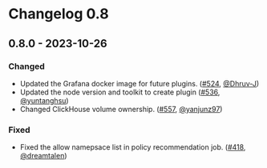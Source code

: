 # Changelog 0.8

## 0.8.0 - 2023-10-26

### Changed

- Updated the Grafana docker image for future plugins. ([#524](https://github.com/antrea-io/theia/pull/524), [@Dhruv-J])
- Updated the node version and toolkit to create plugin ([#536](https://github.com/antrea-io/theia/pull/536), [@yuntanghsu])
- Changed ClickHouse volume ownership. ([#557](https://github.com/antrea-io/theia/pull/557), [@yanjunz97])


### Fixed

- Fixed the allow namepsace list in policy recommendation job. ([#418](https://github.com/antrea-io/theia/pull/418), [@dreamtalen])

[@yanjunz97]: https://github.com/yanjunz97
[@Dhruv-J]: https://github.com/Dhruv-J
[@dreamtalen]: https://github.com/dreamtalen
[@yuntanghsu]: https://github.com/yuntanghsu